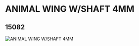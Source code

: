 # ANIMAL WING W/SHAFT 4MM
## 15082
![ANIMAL WING W/SHAFT 4MM](https://lc-www-live-s.legocdn.com/media/bricks/5/2/6051532.jpg)